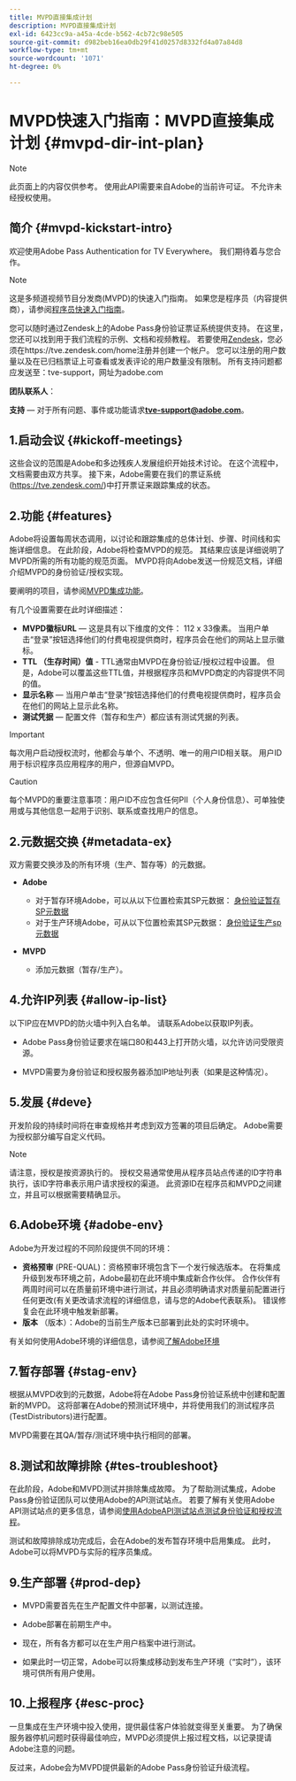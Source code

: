 ```yaml
---
title: MVPD直接集成计划
description: MVPD直接集成计划
exl-id: 6423cc9a-a45a-4cde-b562-4cb72c98e505
source-git-commit: d982beb16ea0db29f41d0257d8332fd4a07a84d8
workflow-type: tm+mt
source-wordcount: '1071'
ht-degree: 0%

---
```


# MVPD快速入门指南：MVPD直接集成计划 {#mvpd-dir-int-plan}

>[!NOTE]
>
>此页面上的内容仅供参考。 使用此API需要来自Adobe的当前许可证。 不允许未经授权使用。

## 简介 {#mvpd-kickstart-intro}

欢迎使用Adobe Pass Authentication for TV Everywhere。  我们期待着与您合作。

>[!NOTE]
>
>这是多频道视频节目分发商(MVPD)的快速入门指南。 如果您是程序员（内容提供商），请参阅[程序员快速入门指南](/help/authentication/kickstart/programmer-kickstart-guide.md)。

您可以随时通过Zendesk上的Adobe Pass身份验证票证系统提供支持。 在这里，您还可以找到用于我们流程的示例、文档和视频教程。 若要使用[Zendesk](https://adobeprimetime.zendesk.com/)，您必须在https://tve.zendesk.com/home注册并创建一个帐户。 您可以注册的用户数量以及在已归档票证上可查看或发表评论的用户数量没有限制。 所有支持问题都应发送至：tve-support，网址为adobe.com

**团队联系人**：

**支持** — 对于所有问题、事件或功能请求&#x200B;**tve-support@adobe.com**。

## 1.启动会议 {#kickoff-meetings}

这些会议的范围是Adobe和多边残疾人发展组织开始技术讨论。 在这个流程中，文档需要由双方共享。 接下来，Adobe需要在我们的票证系统(https://tve.zendesk.com/)中打开票证来跟踪集成的状态。

## 2.功能 {#features}

Adobe将设置每周状态调用，以讨论和跟踪集成的总体计划、步骤、时间线和实施详细信息。 在此阶段，Adobe将检查MVPD的规范。 其结果应该是详细说明了MVPD所需的所有功能的规范页面。 MVPD将向Adobe发送一份规范文档，详细介绍MVPD的身份验证/授权实现。

要阐明的项目，请参阅[MVPD集成功能](/help/authentication/integration-guide-mvpds/mvpd-integr-features.md)。

有几个设置需要在此时详细描述：

* **MVPD徽标URL** — 这是具有以下维度的文件： 112 x 33像素。 当用户单击“登录”按钮选择他们的付费电视提供商时，程序员会在他们的网站上显示徽标。
* **TTL （生存时间）值** - TTL通常由MVPD在身份验证/授权过程中设置。 但是，Adobe可以覆盖这些TTL值，并根据程序员和MVPD商定的内容提供不同的值。
* **显示名称** — 当用户单击“登录”按钮选择他们的付费电视提供商时，程序员会在他们的网站上显示此名称。
* **测试凭据** — 配置文件（暂存和生产）都应该有测试凭据的列表。

>[!IMPORTANT]
>
>每次用户启动授权流时，他都会与单个、不透明、唯一的用户ID相关联。  用户ID用于标识程序员应用程序的用户，但源自MVPD。

>[!CAUTION]
>
>每个MVPD的重要注意事项：用户ID不应包含任何PII（个人身份信息）、可单独使用或与其他信息一起用于识别、联系或查找用户的信息。

## 2.元数据交换 {#metadata-ex}

双方需要交换涉及的所有环境（生产、暂存等）的元数据。

* **Adobe**
   * 对于暂存环境Adobe，可以从以下位置检索其SP元数据： [身份验证暂存SP元数据](https://sp.auth-staging.adobe.com/sp/metadata)
   * 对于生产环境Adobe，可从以下位置检索其SP元数据： [身份验证生产sp元数据](https://sp.auth.adobe.com/sp/metadata)

* **MVPD**
   * 添加元数据（暂存/生产）。

## 4.允许IP列表 {#allow-ip-list}

以下IP应在MVPD的防火墙中列入白名单。 请联系Adobe以获取IP列表。

* Adobe Pass身份验证要求在端口80和443上打开防火墙，以允许访问受限资源。

* MVPD需要为身份验证和授权服务器添加IP地址列表（如果是这种情况）。

## 5.发展 {#deve}

开发阶段的持续时间将在审查规格并考虑到双方签署的项目后确定。 Adobe需要为授权部分编写自定义代码。

>[!NOTE]
>
>请注意，授权是按资源执行的。 授权交易通常使用从程序员站点传递的ID字符串执行，该ID字符串表示用户请求授权的渠道。 此资源ID在程序员和MVPD之间建立，并且可以根据需要精确显示。

## 6.Adobe环境 {#adobe-env}

Adobe为开发过程的不同阶段提供不同的环境：

* **资格预审** (PRE-QUAL)：资格预审环境包含下一个发行候选版本。 在将集成升级到发布环境之前，Adobe最初在此环境中集成新合作伙伴。 合作伙伴有两周时间可以在质量前环境中进行测试，并且必须明确请求对质量前配置进行任何更改(有关更改请求流程的详细信息，请与您的Adobe代表联系)。 错误修复会在此环境中触发新部署。
* **版本** （版本）：Adobe的当前生产版本已部署到此处的实时环境中。

有关如何使用Adobe环境的详细信息，请参阅[了解Adobe环境](/help/authentication/notes-technical/understanding-the-adobe-environments.md)

## 7.暂存部署 {#stag-env}

根据从MVPD收到的元数据，Adobe将在Adobe Pass身份验证系统中创建和配置新的MVPD。 这将部署在Adobe的预测试环境中，并将使用我们的测试程序员(TestDistributors)进行配置。

MVPD需要在其QA/暂存/测试环境中执行相同的部署。

## 8.测试和故障排除 {#tes-troubleshoot}

在此阶段，Adobe和MVPD测试并排除集成故障。 为了帮助测试集成，Adobe Pass身份验证团队可以使用Adobe的API测试站点。 若要了解有关使用Adobe API测试站点的更多信息，请参阅[使用AdobeAPI测试站点测试身份验证和授权流程](/help/authentication/notes-technical/test-authn-authz-flows-using-adobes-api-test-site.md)。

测试和故障排除成功完成后，会在Adobe的发布暂存环境中启用集成。 此时，Adobe可以将MVPD与实际的程序员集成。

## 9.生产部署 {#prod-dep}

* MVPD需要首先在生产配置文件中部署，以测试连接。

* Adobe部署在前期生产中。

* 现在，所有各方都可以在生产用户档案中进行测试。

* 如果此时一切正常，Adobe可以将集成移动到发布生产环境（“实时”），该环境可供所有用户使用。

## 10.上报程序 {#esc-proc}

一旦集成在生产环境中投入使用，提供最佳客户体验就变得至关重要。 为了确保服务器停机问题时获得最佳响应，MVPD必须提供上报过程文档，以记录提请Adobe注意的问题。

反过来，Adobe会为MVPD提供最新的Adobe Pass身份验证升级流程。


<!--- [!RELATEDINFORMATION]
>
>* [Programmer Kickstart Guide](/help/authentication/programmer-kickstart-guide.md)
>* [MVPD Integration Guide](/help/authentication/mvpd-integr-features.md)
-->
